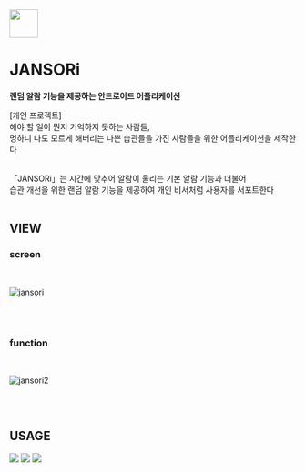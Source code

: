 <img src="https://user-images.githubusercontent.com/56428536/115506934-6eb47580-a2b6-11eb-8144-115bf019563e.png" width="50px" height="50px">

# JANSORi

**랜덤 알람 기능을 제공하는 안드로이드 어플리케이션**

[개인 프로젝트] <br>
해야 할 일이 뭔지 기억하지 못하는 사람들,<br>
멍하니 나도 모르게 해버리는 나쁜 습관들을 가진 사람들을 위한 어플리케이션을 제작한다<br><br>

「JANSORi」는 시간에 맞추어 알람이 울리는 기본 알람 기능과 더불어 <br>
습관 개선을 위한 랜덤 알람 기능을 제공하여 개인 비서처럼 사용자를 서포트한다<br><br>


## VIEW
### screen
<br>

![jansori](https://user-images.githubusercontent.com/56428536/115510124-50507900-a2ba-11eb-9f07-bd20d6b51852.png)

<br><br>

### function
<br>

![jansori2](https://user-images.githubusercontent.com/56428536/115510182-6100ef00-a2ba-11eb-8300-babe6a11ab90.png)

<br><br>

## USAGE
<p>
<img src="https://img.shields.io/badge/SQLite-003B57?style=flat-square&logo=SQLiteo&logoColor=white">
<img src="https://img.shields.io/badge/Java-007396?style=flat-square&logo=Java&logoColor=white">
<img src="https://img.shields.io/badge/AndroidStudio-3DDC84?style=flat-square&logo=AndroidStudio&logoColor=white">
</p>
